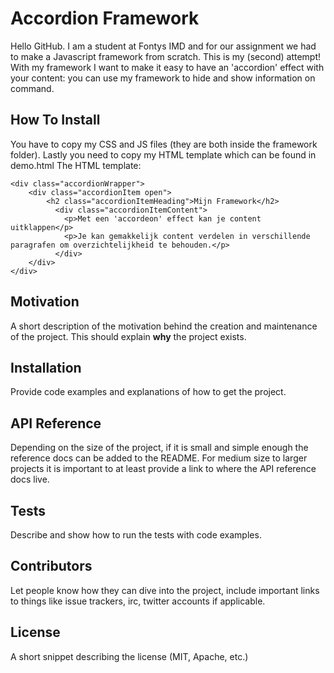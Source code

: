 # Accordion Framework

Hello GitHub. I am a student at Fontys IMD and for our assignment we had to make a Javascript framework from scratch. This is my (second) attempt! With my framework I want to make it easy to have an 'accordion' effect with your content: you can use my framework to hide and show information on command.

## How To Install

You have to copy my CSS and JS files (they are both inside the framework folder). Lastly you need to copy my HTML template which can be found in demo.html
The HTML template:

```
<div class="accordionWrapper">
    <div class="accordionItem open">
        <h2 class="accordionItemHeading">Mijn Framework</h2>        
          <div class="accordionItemContent">
            <p>Met een 'accordeon' effect kan je content uitklappen</p>
            <p>Je kan gemakkelijk content verdelen in verschillende paragrafen om overzichtelijkheid te behouden.</p>
          </div>
    </div>
</div>
```

## Motivation

A short description of the motivation behind the creation and maintenance of the project. This should explain **why** the project exists.

## Installation

Provide code examples and explanations of how to get the project.

## API Reference

Depending on the size of the project, if it is small and simple enough the reference docs can be added to the README. For medium size to larger projects it is important to at least provide a link to where the API reference docs live.

## Tests

Describe and show how to run the tests with code examples.

## Contributors

Let people know how they can dive into the project, include important links to things like issue trackers, irc, twitter accounts if applicable.

## License

A short snippet describing the license (MIT, Apache, etc.)